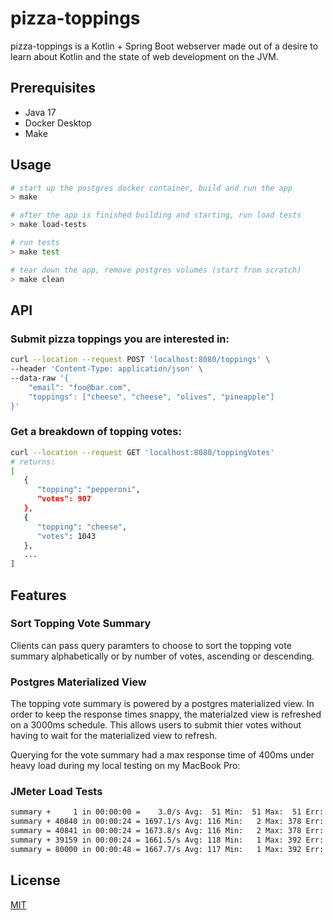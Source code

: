 # pizza-toppings

pizza-toppings is a Kotlin + Spring Boot webserver made out of a desire to learn about Kotlin and the state of web development on the JVM.

## Prerequisites

- Java 17
- Docker Desktop
- Make

## Usage

```bash
# start up the postgres docker container, build and run the app
> make

# after the app is finished building and starting, run load tests
> make load-tests

# run tests
> make test

# tear down the app, remove postgres volumes (start from scratch)
> make clean
```

## API
### Submit pizza toppings you are interested in:
```bash
curl --location --request POST 'localhost:8080/toppings' \
--header 'Content-Type: application/json' \
--data-raw '{
    "email": "foo@bar.com",
    "toppings": ["cheese", "cheese", "olives", "pineapple"]
}'
```
### Get a breakdown of topping votes:
```bash
curl --location --request GET 'localhost:8080/toppingVotes'
# returns:
[
   {
      "topping": "pepperoni",
      "votes": 907
   },
   {
      "topping": "cheese",
      "votes": 1043
   },
   ...
]
```
## Features
### Sort Topping Vote Summary
Clients can pass query paramters to choose to sort the topping vote summary alphabetically or by number of votes, ascending or descending.

### Postgres Materialized View
The topping vote summary is powered by a postgres materialized view. In order to keep the response times snappy, the materialzed view is refreshed on a 3000ms schedule. This allows users to submit thier votes without having to wait for the materialized view to refresh.

Querying for the vote summary had a max response time of 400ms under heavy load during my local testing on my MacBook Pro:
### JMeter Load Tests
```bash
summary +     1 in 00:00:00 =    3.0/s Avg:  51 Min:  51 Max:  51 Err: 0
summary + 40840 in 00:00:24 = 1697.1/s Avg: 116 Min:   2 Max: 378 Err: 0
summary = 40841 in 00:00:24 = 1673.8/s Avg: 116 Min:   2 Max: 378 Err: 0
summary + 39159 in 00:00:24 = 1661.5/s Avg: 118 Min:   1 Max: 392 Err: 0
summary = 80000 in 00:00:48 = 1667.7/s Avg: 117 Min:   1 Max: 392 Err: 0
```


## License

[MIT](https://choosealicense.com/licenses/mit/)
